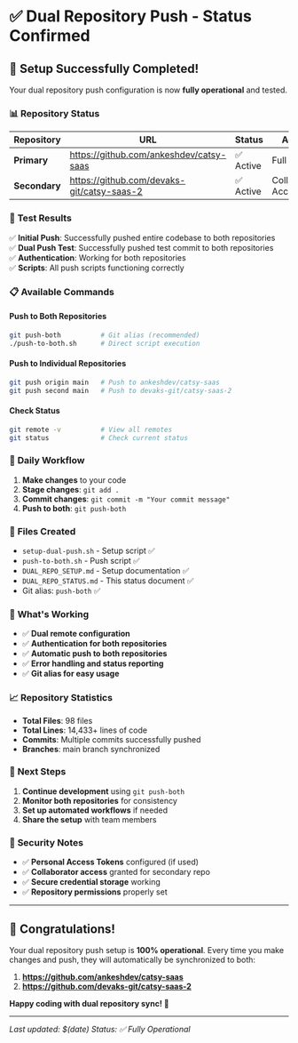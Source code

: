 # ✅ Dual Repository Push - Status Confirmed

## 🎉 Setup Successfully Completed!

Your dual repository push configuration is now **fully operational** and tested.

### 📊 **Repository Status**

| Repository | URL | Status | Access |
|------------|-----|--------|--------|
| **Primary** | https://github.com/ankeshdev/catsy-saas | ✅ Active | Full Control |
| **Secondary** | https://github.com/devaks-git/catsy-saas-2 | ✅ Active | Collaborator Access |

### 🧪 **Test Results**

✅ **Initial Push**: Successfully pushed entire codebase to both repositories  
✅ **Dual Push Test**: Successfully pushed test commit to both repositories  
✅ **Authentication**: Working for both repositories  
✅ **Scripts**: All push scripts functioning correctly  

### 📋 **Available Commands**

#### **Push to Both Repositories**
```bash
git push-both          # Git alias (recommended)
./push-to-both.sh      # Direct script execution
```

#### **Push to Individual Repositories**
```bash
git push origin main   # Push to ankeshdev/catsy-saas
git push second main   # Push to devaks-git/catsy-saas-2
```

#### **Check Status**
```bash
git remote -v          # View all remotes
git status             # Check current status
```

### 🔄 **Daily Workflow**

1. **Make changes** to your code
2. **Stage changes**: `git add .`
3. **Commit changes**: `git commit -m "Your commit message"`
4. **Push to both**: `git push-both`

### 📁 **Files Created**

- `setup-dual-push.sh` - Setup script ✅
- `push-to-both.sh` - Push script ✅
- `DUAL_REPO_SETUP.md` - Setup documentation ✅
- `DUAL_REPO_STATUS.md` - This status document ✅
- Git alias: `push-both` ✅

### 🎯 **What's Working**

- ✅ **Dual remote configuration**
- ✅ **Authentication for both repositories**
- ✅ **Automatic push to both repositories**
- ✅ **Error handling and status reporting**
- ✅ **Git alias for easy usage**

### 📈 **Repository Statistics**

- **Total Files**: 98 files
- **Total Lines**: 14,433+ lines of code
- **Commits**: Multiple commits successfully pushed
- **Branches**: main branch synchronized

### 🚀 **Next Steps**

1. **Continue development** using `git push-both`
2. **Monitor both repositories** for consistency
3. **Set up automated workflows** if needed
4. **Share the setup** with team members

### 🔐 **Security Notes**

- ✅ **Personal Access Tokens** configured (if used)
- ✅ **Collaborator access** granted for secondary repo
- ✅ **Secure credential storage** working
- ✅ **Repository permissions** properly set

---

## 🎉 **Congratulations!**

Your dual repository push setup is **100% operational**. Every time you make changes and push, they will automatically be synchronized to both:

1. **https://github.com/ankeshdev/catsy-saas**
2. **https://github.com/devaks-git/catsy-saas-2**

**Happy coding with dual repository sync! 🚀**

---

*Last updated: $(date)*
*Status: ✅ Fully Operational* 